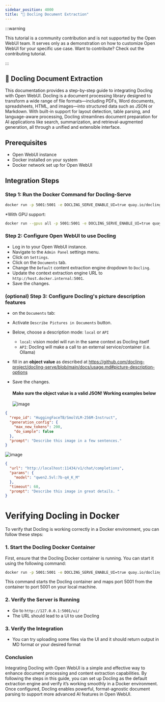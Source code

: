 ```yaml
---
sidebar_position: 4000
title: "🐤 Docling Document Extraction"
---
```


:::warning

This tutorial is a community contribution and is not supported by the Open WebUI team. It serves only as a demonstration on how to customize Open WebUI for your specific use case. Want to contribute? Check out the contributing tutorial.

:::

## 🐤 Docling Document Extraction

This documentation provides a step-by-step guide to integrating Docling with Open WebUI. Docling is a document processing library designed to transform a wide range of file formats—including PDFs, Word documents, spreadsheets, HTML, and images—into structured data such as JSON or Markdown. With built-in support for layout detection, table parsing, and language-aware processing, Docling streamlines document preparation for AI applications like search, summarization, and retrieval-augmented generation, all through a unified and extensible interface.

Prerequisites
---

- Open WebUI instance
- Docker installed on your system
- Docker network set up for Open WebUI

Integration Steps
---

### Step 1: Run the Docker Command for Docling-Serve

```bash
docker run -p 5001:5001 -e DOCLING_SERVE_ENABLE_UI=true quay.io/docling-project/docling-serve
```

*With GPU support:

```bash
docker run --gpus all -p 5001:5001 -e DOCLING_SERVE_ENABLE_UI=true quay.io/docling-project/docling-serve-cu124
```

### Step 2: Configure Open WebUI to use Docling

- Log in to your Open WebUI instance.
- Navigate to the `Admin Panel` settings menu.
- Click on `Settings`.
- Click on the `Documents` tab.
- Change the `Default` content extraction engine dropdown to `Docling`.
- Update the context extraction engine URL to `http://host.docker.internal:5001`.
- Save the changes.

### (optional) Step 3: Configure Docling's picture description features

- on the `Documents` tab:
- Activate `Describe Pictures in Documents` button.
- Below, choose a description mode: `local` or `API`
  - `local`: vision model will run in the same context as Docling itself
  - `API`: Docling will make a call to an external service/container (i.e. Ollama)
- fill in an **object value** as described at https://github.com/docling-project/docling-serve/blob/main/docs/usage.md#picture-description-options
- Save the changes.

  #### Make sure the object value is a valid JSON! Working examples below

  ![image](https://github.com/user-attachments/assets/f6524949-fb47-4686-9c81-6ab8fdda6db1)

```json
{
  "repo_id": "HuggingFaceTB/SmolVLM-256M-Instruct",
  "generation_config": {
    "max_new_tokens": 200,
    "do_sample": false
  },
  "prompt": "Describe this image in a few sentences."
}
```

  ![image](https://github.com/user-attachments/assets/982e0081-8c11-457c-b886-af91569e7fef)

```json
{
  "url": "http://localhost:11434/v1/chat/completions",
  "params": {
    "model": "qwen2.5vl:7b-q4_K_M"
  },
  "timeout": 60,
  "prompt": "Describe this image in great details. "
}
```

Verifying Docling in Docker
=====================================

To verify that Docling is working correctly in a Docker environment, you can follow these steps:

### 1. Start the Docling Docker Container

First, ensure that the Docling Docker container is running. You can start it using the following command:

```bash
docker run -p 5001:5001 -e DOCLING_SERVE_ENABLE_UI=true quay.io/docling-project/docling-serve
```

This command starts the Docling container and maps port 5001 from the container to port 5001 on your local machine.

### 2. Verify the Server is Running

- Go to `http://127.0.0.1:5001/ui/`
- The URL should lead to a UI to use Docling

### 3. Verify the Integration

- You can try uploading some files via the UI and it should return output in MD format or your desired format

### Conclusion

Integrating Docling with Open WebUI is a simple and effective way to enhance document processing and content extraction capabilities. By following the steps in this guide, you can set up Docling as the default extraction engine and verify it’s working smoothly in a Docker environment. Once configured, Docling enables powerful, format-agnostic document parsing to support more advanced AI features in Open WebUI.

